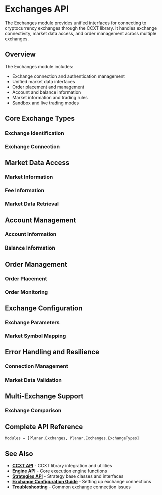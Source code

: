# Exchanges API

The Exchanges module provides unified interfaces for connecting to cryptocurrency exchanges through the CCXT library. It handles exchange connectivity, market data access, and order management across multiple exchanges.

## Overview

The Exchanges module includes:
- Exchange connection and authentication management
- Unified market data interfaces
- Order placement and management
- Account and balance information
- Market information and trading rules
- Sandbox and live trading modes

## Core Exchange Types

### Exchange Identification


### Exchange Connection


## Market Data Access

### Market Information


### Fee Information


### Market Data Retrieval


## Account Management

### Account Information


### Balance Information


## Order Management

### Order Placement


### Order Monitoring


## Exchange Configuration

### Exchange Parameters


### Market Symbol Mapping


## Error Handling and Resilience

### Connection Management


### Market Data Validation


## Multi-Exchange Support

### Exchange Comparison


## Complete API Reference

```@autodocs
Modules = [Planar.Exchanges, Planar.Exchanges.ExchangeTypes]
```

## See Also

- **[CCXT API](ccxt.md)** - CCXT library integration and utilities
- **[Engine API](engine.md)** - Core execution engine functions
- **[Strategies API](strategies.md)** - Strategy base classes and interfaces
- **[Exchange Configuration Guide](../exchanges.md)** - Setting up exchange connections
- **[Troubleshooting](../troubleshooting/exchange-issues.md)** - Common exchange connection issues
